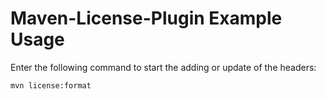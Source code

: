Maven-License-Plugin Example Usage
==================================

Enter the following command to start the adding or update of the headers:

```mvn license:format```

